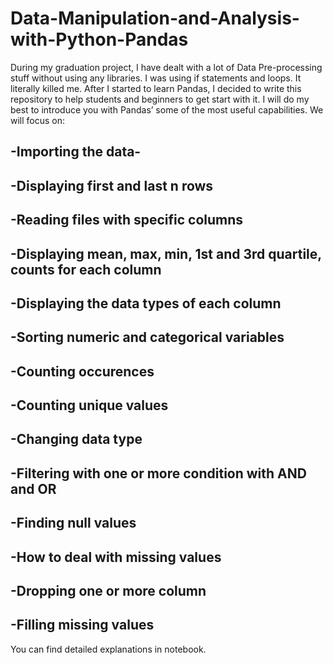# Data-Manipulation-and-Analysis-with-Python-Pandas
During my graduation project, I have dealt with a lot of Data Pre-processing stuff without using any libraries. I was using if statements and loops. It literally killed me. After I started to learn Pandas, I decided to write this repository to help students and beginners to get start with it. I will do my best to introduce you with Pandas’ some of the most useful capabilities. 
We will focus on:

## -Importing the data-

## -Displaying first and last n rows

## -Reading files with specific columns

## -Displaying mean, max, min, 1st and 3rd quartile, counts for each column

## -Displaying the data types of each column

## -Sorting numeric and categorical variables

## -Counting occurences

## -Counting unique values

## -Changing data type

## -Filtering with one or more condition with AND and OR

## -Finding null values

## -How to deal with missing values

## -Dropping one or more column

## -Filling missing values

You can find detailed explanations in notebook.

